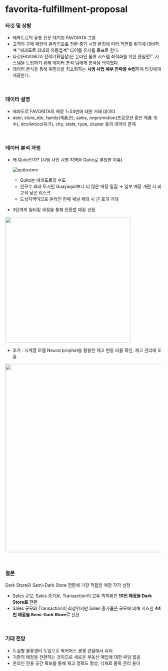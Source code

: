 # favorita-fulfillment-proposal
### 타깃 및 상황
- 에콰도르의 유통 전문 대기업 FAVORITA 그룹
- 고객의 구매 패턴이 온라인으로 전환 중인 시장 환경에 따라 직면할 위기에 대비하며 "에콰도르 최대의 유통업계" 타이틀 유지를 목표로 한다.
- 타깃(FAVORITA 전략기획팀장)은 온라인 물류 시스템 최적화를 위한 풀필먼트 시스템을 도입하기 위해 데이터 분석 팀에게 분석을 의뢰했다.
- 데이터 분석을 통해 위험성을 최소화하는 **시범 사업 세부 전략을 수립**하여 타깃에게 제공한다.
<br>

### 데이터 설명
- 에콰도르 FAVORITA의 매장 1~54번에 대한 거래 데이터
- date, store_nbr, family(제품군), sales, onpromotion(프로모션 중인 제품 개수), dcoilwtico(유가), city, state, type, cluster 등의 데이터 존재
<br>

### 데이터 분석 과정
- 왜 Quito인가? (시범 사업 시행 지역을 Quito로 결정한 이유)
  
    ![quitostore](https://github.com/kseob758/favorita-fulfillment-proposal/assets/125840318/1a15412a-faa6-46e7-9bbc-163fc583c4d6)
  - Quito는 에콰도르의 수도
  - 인구수 최대 도시인 Guayaquil보다 더 많은 매장 밀집 → 일부 매장 개편 시 비교적 낮은 리스크
  - 도심지역이므로 온라인 판매 채널 확대 시 큰 효과 기대

- 3단계의 필터링 과정을 통해 전환할 매장 선정
<p align="left">
  <img src="https://github.com/kseob758/favorita-fulfillment-proposal/assets/125840318/907bac58-7f77-4a9e-b6eb-a135501803b6" width="400">
</p>
    
- 추가 : 시계열 모델 Neural prophet을 활용한 재고 변동 비율 확인, 재고 관리에 도움
<p align="left">
  <img src="https://github.com/kseob758/favorita-fulfillment-proposal/assets/125840318/e67b1a63-e6bc-4162-8072-9a1803090bde" width="600">
</p>
<br>

### 결론
Dark Store와 Semi-Dark Store 전환에 가장 적합한 매장 각각 선정
- Sales 규모, Sales 증가율, Transaction이 모두 최하위인 **10번 매장을 Dark Store로** 전환
- Sales 규모와 Transaction이 최상위지만 Sales 증가율은 규모에 비해 저조한 **44번 매장을 Semi-Dark Store로** 전환
<br>

### 기대 전망
- 도심형 물류센터 도입으로 퀵커머스 경쟁 관점에서 유리
- 기존의 매장을 전환하는 것이므로 새로운 부동산 매입에 대한 부담 없음
- 온라인 전용 공간 확보를 통해 재고 정확도 향상, 식재료 품목 관리 용이
